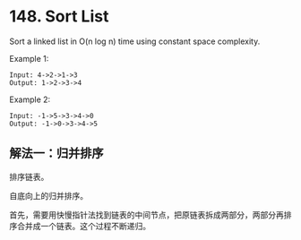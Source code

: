 # 148. Sort List
Sort a linked list in O(n log n) time using constant space complexity.

Example 1:
```
Input: 4->2->1->3
Output: 1->2->3->4
```
Example 2:
```
Input: -1->5->3->4->0
Output: -1->0->3->4->5
```
## 解法一：归并排序

排序链表。

自底向上的归并排序。

首先，需要用快慢指针法找到链表的中间节点，把原链表拆成两部分，两部分再排序合并成一个链表。这个过程不断递归。
